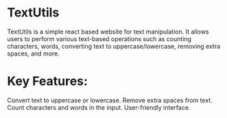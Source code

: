 # TextUtils
TextUtils is a simple react based website for text manipulation. It allows users to perform various text-based operations such as counting characters, words, converting text to uppercase/lowercase, removing extra spaces, and more.
# Key Features:
Convert text to uppercase or lowercase.
Remove extra spaces from text.
Count characters and words in the input.
User-friendly interface.